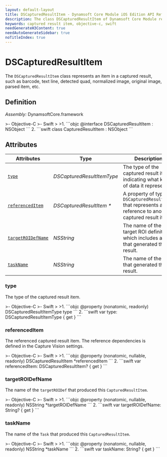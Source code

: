 ```yaml
---
layout: default-layout
title: DSCapturedResultItem - Dynamsoft Core Module iOS Edition API Reference
description: The class DSCapturedResultItem of Dynamsoft Core Module represents an item in a captured result, such as barcode, text line, detected quad, normalized image, original image, parsed item, etc.
keywords: captured result item, objective-c, swift
needGenerateH3Content: true
needAutoGenerateSidebar: true
noTitleIndex: true
---
```


# DSCapturedResultItem

The `DSCapturedResultItem` class represents an item in a captured result, such as barcode, text line, detected quad, normalized image, original image, parsed item, etc.

## Definition

*Assembly:* DynamsoftCore.framework

<div class="sample-code-prefix"></div>
>- Objective-C
>- Swift
>
>1. 
```objc
@interface DSCapturedResultItem : NSObject
```
2. 
```swift
class CapturedResultItem : NSObject
```

## Attributes

| Attributes | Type | Description |
| ---------- | ---- | ----------- |
| [`type`](#type) | *DSCapturedResultItemType* | The type of the captured result item, indicating what kind of data it represents. |
| [`referencedItem`](#referenceditem) | *DSCapturedResultItem \** | A property of type `DSCapturedResultItem` that represents a reference to another captured result item. |
| [`targetROIDefName`](#targetroidefname) | *NSString* | The name of the target ROI definition which includes a task that generated the result. |
| [`taskName`](#taskname) | *NSString* | The name of the task that generated the result. |

### type

The type of the captured result item.

<div class="sample-code-prefix"></div>
>- Objective-C
>- Swift
>
>1. 
```objc
@property (nonatomic, readonly) DSCapturedResultItemType type
```
2. 
```swift
var type: DSCapturedResultItemType { get }
```

### referencedItem

The referenced captured result item. The reference dependencies is defined in the Capture Vision settings.

<div class="sample-code-prefix"></div>
>- Objective-C
>- Swift
>
>1. 
```objc
@property (nonatomic, nullable, readonly) DSCapturedResultItem *referencedItem
```
2. 
```swift
var referencedItem: DSCapturedResultItem? { get }
```

### targetROIDefName

The name of the `targetROIDef` that produced this `CapturedResultItem`.

<div class="sample-code-prefix"></div>
>- Objective-C
>- Swift
>
>1. 
```objc
@property (nonatomic, nullable, readonly) NSString *targetROIDefName
```
2. 
```swift
var targetROIDefName: String? { get }
```

### taskName

The name of the `Task` that produced this `CapturedResultItem`.

<div class="sample-code-prefix"></div>
>- Objective-C
>- Swift
>
>1. 
```objc
@property (nonatomic, nullable, readonly) NSString *taskName
```
2. 
```swift
var taskName: String? { get }
```

